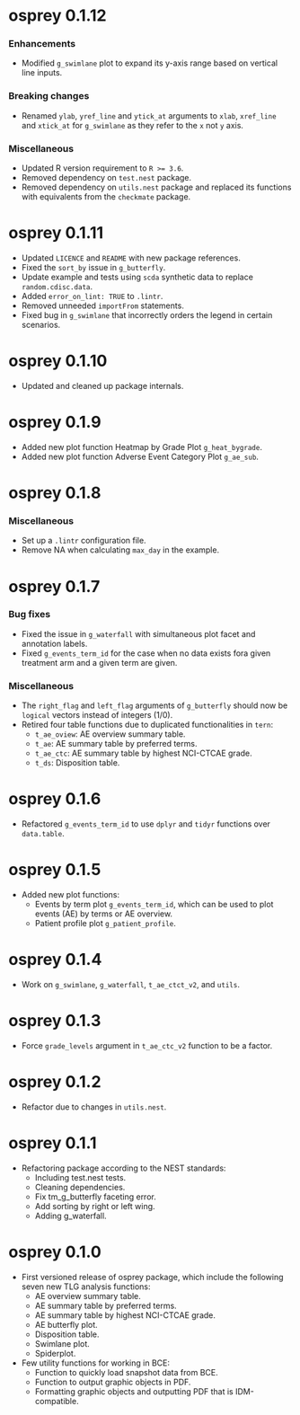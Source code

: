 # osprey 0.1.12

### Enhancements
* Modified `g_swimlane` plot to expand its y-axis range based on vertical line inputs.

### Breaking changes
* Renamed `ylab`, `yref_line` and `ytick_at` arguments to `xlab`, `xref_line` and `xtick_at` for `g_swimlane` as they refer to the `x` not `y` axis.

### Miscellaneous
* Updated R version requirement to `R >= 3.6`.
* Removed dependency on `test.nest` package.
* Removed dependency on `utils.nest` package and replaced its functions with equivalents from the `checkmate` package.

# osprey 0.1.11

* Updated `LICENCE` and `README` with new package references.
* Fixed the `sort_by` issue in `g_butterfly`.
* Update example and tests using `scda` synthetic data to replace `random.cdisc.data`.
* Added `error_on_lint: TRUE` to `.lintr`.
* Removed unneeded `importFrom` statements.
* Fixed bug in `g_swimlane` that incorrectly orders the legend in certain scenarios.

# osprey 0.1.10

* Updated and cleaned up package internals.

# osprey 0.1.9
* Added new plot function Heatmap by Grade Plot `g_heat_bygrade`.
* Added new plot function Adverse Event Category Plot `g_ae_sub`.

# osprey 0.1.8
### Miscellaneous
* Set up a `.lintr` configuration file.
* Remove NA when calculating `max_day` in the example.

# osprey 0.1.7
### Bug fixes
* Fixed the issue in `g_waterfall` with simultaneous plot facet and annotation labels.
* Fixed `g_events_term_id` for the case when no data exists fora given treatment arm and a given term are given.

### Miscellaneous
* The `right_flag` and `left_flag` arguments of `g_butterfly` should now be `logical` vectors instead of integers (1/0).
* Retired four table functions due to duplicated functionalities in `tern`:
  - `t_ae_oview`: AE overview summary table.
  - `t_ae`: AE summary table by preferred terms.
  - `t_ae_ctc`: AE summary table by highest NCI-CTCAE grade.
  - `t_ds`: Disposition table.

# osprey 0.1.6

* Refactored `g_events_term_id` to use `dplyr` and `tidyr` functions over `data.table`.

# osprey 0.1.5

* Added new plot functions:
  - Events by term plot `g_events_term_id`, which can be used to plot events (AE) by terms or AE overview.
  - Patient profile plot `g_patient_profile`.

# osprey 0.1.4

* Work on `g_swimlane`, `g_waterfall`, `t_ae_ctct_v2`, and `utils`.

# osprey 0.1.3
* Force `grade_levels` argument in `t_ae_ctc_v2` function to be a factor.

# osprey 0.1.2
* Refactor due to changes in `utils.nest`.

# osprey 0.1.1

* Refactoring package according to the NEST standards:
  - Including test.nest tests.
  - Cleaning dependencies.
  - Fix tm_g_butterfly faceting error.
  - Add sorting by right or left wing.
  - Adding g_waterfall.

# osprey 0.1.0

* First versioned release of osprey package, which include the following seven new TLG analysis functions:
  - AE overview summary table.
  - AE summary table by preferred terms.
  - AE summary table by highest NCI-CTCAE grade.
  - AE butterfly plot.
  - Disposition table.
  - Swimlane plot.
  - Spiderplot.
* Few utility functions for working in BCE:
  - Function to quickly load snapshot data from BCE.
  - Function to output graphic objects in PDF.
  - Formatting graphic objects and outputting PDF that is IDM-compatible.
